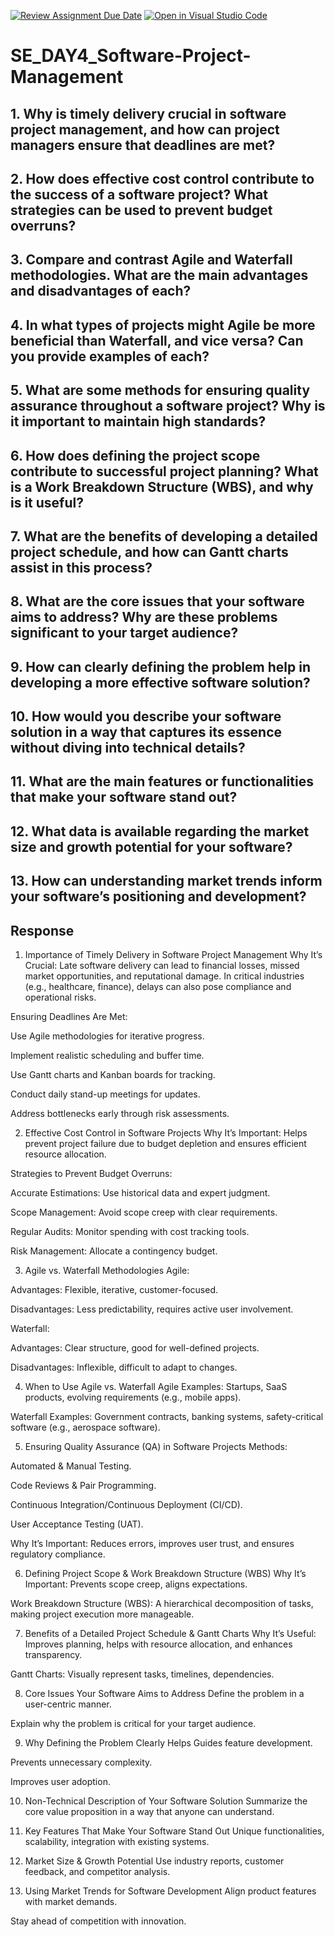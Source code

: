 [![Review Assignment Due Date](https://classroom.github.com/assets/deadline-readme-button-22041afd0340ce965d47ae6ef1cefeee28c7c493a6346c4f15d667ab976d596c.svg)](https://classroom.github.com/a/9pw6JKcu)
[![Open in Visual Studio Code](https://classroom.github.com/assets/open-in-vscode-2e0aaae1b6195c2367325f4f02e2d04e9abb55f0b24a779b69b11b9e10269abc.svg)](https://classroom.github.com/online_ide?assignment_repo_id=18851052&assignment_repo_type=AssignmentRepo)
# SE_DAY4_Software-Project-Management
## 1. Why is timely delivery crucial in software project management, and how can project managers ensure that deadlines are met?
## 2. How does effective cost control contribute to the success of a software project? What strategies can be used to prevent budget overruns?
## 3. Compare and contrast Agile and Waterfall methodologies. What are the main advantages and disadvantages of each?
## 4. In what types of projects might Agile be more beneficial than Waterfall, and vice versa? Can you provide examples of each?
## 5. What are some methods for ensuring quality assurance throughout a software project? Why is it important to maintain high standards?
## 6. How does defining the project scope contribute to successful project planning? What is a Work Breakdown Structure (WBS), and why is it useful?
## 7. What are the benefits of developing a detailed project schedule, and how can Gantt charts assist in this process?
## 8. What are the core issues that your software aims to address? Why are these problems significant to your target audience?
## 9. How can clearly defining the problem help in developing a more effective software solution?
## 10. How would you describe your software solution in a way that captures its essence without diving into technical details?
## 11. What are the main features or functionalities that make your software stand out?
## 12. What data is available regarding the market size and growth potential for your software?
## 13. How can understanding market trends inform your software’s positioning and development?

## Response
1. Importance of Timely Delivery in Software Project Management
Why It’s Crucial: Late software delivery can lead to financial losses, missed market opportunities, and reputational damage. In critical industries (e.g., healthcare, finance), delays can also pose compliance and operational risks.

Ensuring Deadlines Are Met:

Use Agile methodologies for iterative progress.

Implement realistic scheduling and buffer time.

Use Gantt charts and Kanban boards for tracking.

Conduct daily stand-up meetings for updates.

Address bottlenecks early through risk assessments.

2. Effective Cost Control in Software Projects
Why It’s Important: Helps prevent project failure due to budget depletion and ensures efficient resource allocation.

Strategies to Prevent Budget Overruns:

Accurate Estimations: Use historical data and expert judgment.

Scope Management: Avoid scope creep with clear requirements.

Regular Audits: Monitor spending with cost tracking tools.

Risk Management: Allocate a contingency budget.

3. Agile vs. Waterfall Methodologies
Agile:

Advantages: Flexible, iterative, customer-focused.

Disadvantages: Less predictability, requires active user involvement.

Waterfall:

Advantages: Clear structure, good for well-defined projects.

Disadvantages: Inflexible, difficult to adapt to changes.

4. When to Use Agile vs. Waterfall
Agile Examples: Startups, SaaS products, evolving requirements (e.g., mobile apps).

Waterfall Examples: Government contracts, banking systems, safety-critical software (e.g., aerospace software).

5. Ensuring Quality Assurance (QA) in Software Projects
Methods:

Automated & Manual Testing.

Code Reviews & Pair Programming.

Continuous Integration/Continuous Deployment (CI/CD).

User Acceptance Testing (UAT).

Why It’s Important: Reduces errors, improves user trust, and ensures regulatory compliance.

6. Defining Project Scope & Work Breakdown Structure (WBS)
Why It’s Important: Prevents scope creep, aligns expectations.

Work Breakdown Structure (WBS): A hierarchical decomposition of tasks, making project execution more manageable.

7. Benefits of a Detailed Project Schedule & Gantt Charts
Why It’s Useful: Improves planning, helps with resource allocation, and enhances transparency.

Gantt Charts: Visually represent tasks, timelines, dependencies.

8. Core Issues Your Software Aims to Address
Define the problem in a user-centric manner.

Explain why the problem is critical for your target audience.

9. Why Defining the Problem Clearly Helps
Guides feature development.

Prevents unnecessary complexity.

Improves user adoption.

10. Non-Technical Description of Your Software Solution
Summarize the core value proposition in a way that anyone can understand.

11. Key Features That Make Your Software Stand Out
Unique functionalities, scalability, integration with existing systems.

12. Market Size & Growth Potential
Use industry reports, customer feedback, and competitor analysis.

13. Using Market Trends for Software Development
Align product features with market demands.

Stay ahead of competition with innovation.

